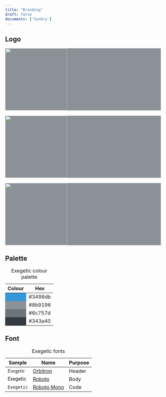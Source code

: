 ```yaml
---
title: "Branding"
draft: false
documents: ['Sundry']
---
```


## Logo

<div style="background-color: #8b9196;">
	<img src="/img/exegetic-logo.svg" height="200px">
</div>
<br>
<div style="background-color: #8b9196;">
	<img src="/img/exegetic-banner-white.svg" height="200px">
</div>
<br>
<div style="background-color: #8b9196;">
	<img src="/img/exegetic-banner-black.svg" height="200px">
</div>

## Palette

<table class="table table-bordered table-sm">
	<caption>Exegetic colour palette</caption>
	<thead class="thead-dark">
		<tr>
			<th>Colour</th>
			<th>Hex</th>
		</tr>
	</thead>
	<tbody>
		<tr>
			<td style="background-color: #3498db;"></td>
			<td>#3498db</td>
		</tr>
		<tr>
			<td style="background-color: #8b9196;"></td>
			<td>#8b9196</td>
		</tr>
		<tr>
			<td style="background-color: #6c757d;"></td>
			<td>#6c757d</td>
		</tr>
		<tr>
			<td style="background-color: #343a40;"></td>
			<td>#343a40</td>
		</tr>
	</tbody>
</table>

## Font

<table class="table table-bordered table-sm">
	<caption>Exegetic fonts</caption>
	<thead class="thead-dark">
		<tr>
			<th>Sample</th>
			<th>Name</th>
			<th>Purpose</th>
		</tr>
	</thead>
	<tbody>
		<tr>
			<td style="font-family: Orbitron;">Exegetic</td>
			<td><a href="https://fonts.google.com/specimen/Orbitron">Orbitron</a></td>
			<td>Header</td>
		</tr>
		<tr>
			<td style="font-family: Roboto;">Exegetic</td>
			<td><a href="https://fonts.google.com/specimen/Roboto">Roboto</a></td>
			<td>Body</td>
		</tr>
		<tr>
			<td style="font-family: Roboto Mono;"><code>Exegetic</code></td>
			<td><a href="https://fonts.google.com/specimen/Roboto+Mono">Roboto Mono</a></td>
			<td>Code</td>
		</tr>
	</tbody>
</table>